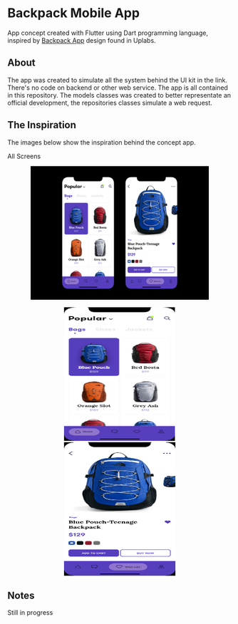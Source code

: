 # Backpack Mobile App

App concept created with Flutter using Dart programming language, inspired by [Backpack App](https://www.uplabs.com/posts/backpack-app-abe50ce8-1dfe-4c0b-9afb-9d81a49d4e58)
design found in Uplabs.

## About
The app was created to simulate all the system behind the UI kit in the link. There's no code on backend or other web service. The app is all contained in this repository. The models classes was created to better representate an official development, the repositories classes simulate a web request.

## The Inspiration
The images below show the inspiration behind the concept app.

All Screens
<p align="center">
  <img height="300" src="https://github.com/jeremy02/flutter_back_app/blob/master/screenshots/preview_1.jpg">
</p>


<p align="center">
  <img height="300" width="250" src="screenshots/preview_2.png" hspace="20">

  <img height="300" width="250" src="https://github.com/jeremy02/flutter_back_app/blob/master/screenshots/preview_3.png">
</p>

## Notes
Still in progress
